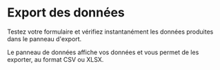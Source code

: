 # Export des données

Testez votre formulaire et vérifiez instantanément les données produites dans le panneau d'export.

Le panneau de données affiche vos données et vous permet de les exporter, au format CSV ou XLSX.

